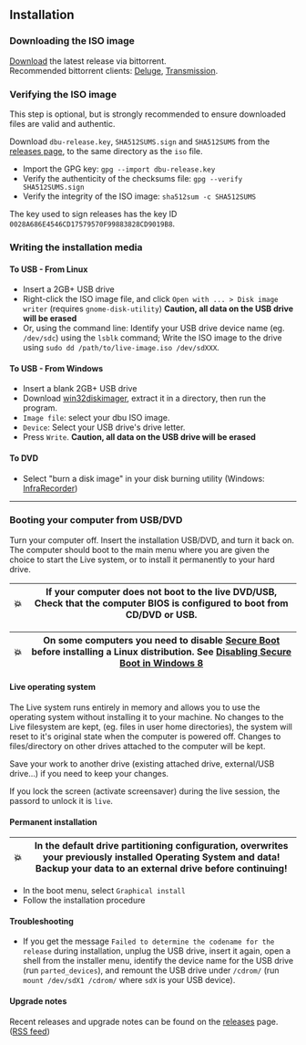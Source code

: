 ## Installation

### Downloading the ISO image

[Download](https://github.com/nodiscc/dbu/releases) the latest release via bittorrent.  
Recommended bittorrent clients: [Deluge](http://www.deluge-torrent.org/), [Transmission](https://transmissionbt.com/).

### Verifying the ISO image

This step is optional, but is strongly recommended to ensure downloaded files are valid and authentic.

Download `dbu-release.key`, `SHA512SUMS.sign` and `SHA512SUMS` from the [releases page](https://github.com/nodiscc/dbu/releases), to the same directory as the `iso` file.

 * Import the GPG key: `gpg --import dbu-release.key`
 * Verify the authenticity of the checksums file: `gpg --verify SHA512SUMS.sign`
 * Verify the integrity of the ISO image: `sha512sum -c SHA512SUMS`

The key used to sign releases has the key ID `0028A686E4546CD17579570F99883828CD9019B8`.

### Writing the installation media

#### To USB - From Linux

  * Insert a 2GB+ USB drive
  * Right-click the ISO image file, and click `Open with ... > Disk image writer` (requires `gnome-disk-utility`) **Caution, all data on the USB drive will be erased**
  * Or, using the command line: Identify your USB drive device name (eg. `/dev/sdc`) using the `lsblk` command; Write the ISO image to the drive using `sudo dd /path/to/live-image.iso /dev/sdXXX`.

#### To USB - From Windows

  * Insert a blank 2GB+ USB drive
  * Download [win32diskimager](http://sourceforge.net/projects/win32diskimager/files/latest/download), extract it in a directory, then run the program.
  * `Image file`: select your dbu ISO image.
  * `Device`: Select your USB drive's drive letter.
  * Press `Write`. **Caution, all data on the USB drive will be erased**

#### To DVD

  * Select "burn a disk image" in your disk burning utility (Windows: [InfraRecorder](http://infrarecorder.org/?page_id=5))

------------------------------------------

### Booting your computer from USB/DVD

Turn your computer off. Insert the installation USB/DVD, and turn it back on. The
computer should boot to the main menu where you are given the choice to start the
Live system, or to install it permanently to your hard drive.

| 💥 | If your computer does not boot to the live DVD/USB, Check that the computer BIOS is configured to boot from CD/DVD or USB. |
|---------|---------|

| 💥 | On some computers you need to disable [Secure Boot](https://en.wikipedia.org/wiki/Unified_Extensible_Firmware_Interface#Secure_boot) before installing a Linux distribution. See **[Disabling Secure Boot in Windows 8](disable-secure-boot.md)** |
|---------|---------|


#### Live operating system

The Live system runs entirely in memory and allows you to use the operating system
without installing it to your machine. No changes to the Live filesystem are kept,
(eg. files in user home directories), the system will reset to it's original state
when the computer is powered off. Changes to files/directory on other drives attached
to the computer will be kept.

Save your work to another drive (existing attached drive, external/USB
drive...) if you need to keep your changes.

If you lock the screen (activate screensaver) during the live session, the passord to unlock it is `live`.

#### Permanent installation

| 💥 | In the default drive partitioning configuration, overwrites your previously installed Operating System and data! Backup your data to an external drive before continuing! |
|---------|---------|

 * In the boot menu, select `Graphical install`
 * Follow the installation procedure


#### Troubleshooting

 * If you get the message `Failed to determine the codename for the release` during installation, unplug the USB drive, insert it again, open a shell from the installer menu, identify the device name for the USB drive (run `parted_devices`), and remount the USB drive under `/cdrom/` (run `mount /dev/sdX1 /cdrom/` where `sdX` is your USB device).

#### Upgrade notes

Recent releases and upgrade notes can be found on the [releases](https://github.com/nodiscc/dbu/releases) page. ([RSS feed](https://github.com/nodiscc/dbu/releases.atom))

